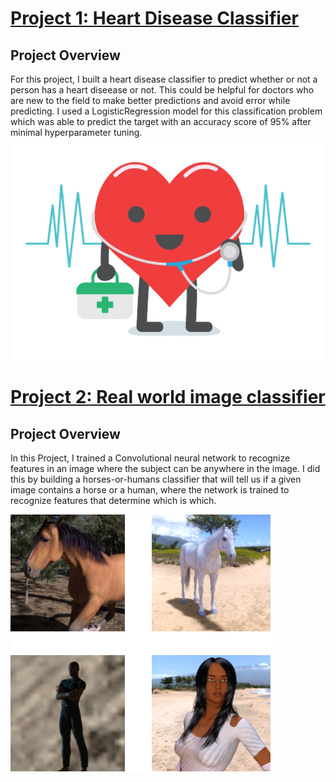 # **[Project 1: Heart Disease Classifier](https://github.com/SamyySwift/heart_disease_classifier)**
## **Project Overview**
For this project, I built a heart disease classifier to predict whether or not a person has a heart diseease or not. This could be helpful for doctors who are new to the field to make better predictions and avoid error while predicting.
I used a LogisticRegression model for this classification problem which was able to predict the target with an accuracy score of 95% after minimal hyperparameter tuning.
![](/images/heart%20disease.jpg)

# **[Project 2: Real world image classifier](https://github.com/SamyySwift/Real-world-image-classifier)**
## **Project Overview**
In this Project, I trained a Convolutional neural network to recognize features in an image where the subject can be anywhere in the image. I did this by building a horses-or-humans classifier that will tell us if a given image contains a horse or a human, where the network is trained to recognize features that determine which is which.

![](/images/human%20or%20horse%20.png)
